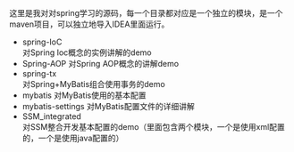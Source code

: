 这里是我对对spring学习的源码，每一个目录都对应是一个独立的模块，是一个maven项目，可以独立地导入IDEA里面运行。

* spring-IoC  
对Spring Ioc概念的实例讲解的demo
* Spring-AOP
对Spring AOP概念的讲解demo
* spring-tx  
对Spring+MyBatis组合使用事务的demo
* mybatis
对MyBatis使用的基本配置
* mybatis-settings
对MyBatis配置文件的详细讲解
* SSM_integrated   
对SSM整合开发基本配置的demo（里面包含两个模块，一个是使用xml配置的，一个是使用java配置的）
